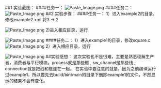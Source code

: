 ##1.实验截图：
####任务一：
![Paste_Image.png](http://upload-images.jianshu.io/upload_images/3230336-46840faf742211a3.png?imageMogr2/auto-orient/strip%7CimageView2/2/w/1240)
####任务二：
![Paste_Image.png](http://upload-images.jianshu.io/upload_images/3230336-714cf83ace840164.png?imageMogr2/auto-orient/strip%7CimageView2/2/w/1240)
##2.实验步骤：
####任务一：
1）进入example2的目录，修改example2.xml
将3 -> 2

![Paste_Image.png](http://upload-images.jianshu.io/upload_images/3230336-ae7ff5be2ca9cac1.png?imageMogr2/auto-orient/strip%7CimageView2/2/w/1240)
2)进入相应目录，运行

![Paste_Image.png](http://upload-images.jianshu.io/upload_images/3230336-8c0261d3ec90acd5.png?imageMogr2/auto-orient/strip%7CimageView2/2/w/1240)
####任务二：
1）进入example1的目录，修改square.c
![Paste_Image.png](http://upload-images.jianshu.io/upload_images/3230336-d01b0eee6e2fca33.png?imageMogr2/auto-orient/strip%7CimageView2/2/w/1240)
2）进入相应目录，运行

![Paste_Image.png](http://upload-images.jianshu.io/upload_images/3230336-c366355b56790e2a.png?imageMogr2/auto-orient/strip%7CimageView2/2/w/1240)
##实验感想：
这次实验也不是很难，主要是熟悉理解生产者，消费者与平行模块。process就是那些框 , sw_channel是那些线 , connection就是把线和框连在一起。
在实验中要注意的就是，因为之前编译运行过example1，所以要先去build/bin/main的目录下删除example1的文件，不然显示的结果不会有变化。
